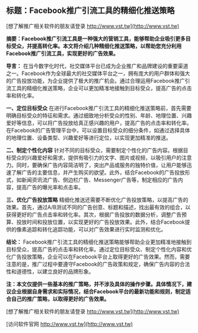 ## **标题：Facebook推广引流工具的精细化推送策略**

[想了解推广相关软件的朋友请登录 http://www.vst.tw](http://www.vst.tw)

**摘要：Facebook推广引流工具是一种强大的营销工具，能够帮助企业吸引更多目标受众，并提高转化率。本文将介绍几种精细化推送策略，以帮助您充分利用Facebook推广引流工具，实现更好的广告效果。**

**导言：**
在当今数字化时代，社交媒体平台已成为企业推广和品牌建设的重要渠道之一。Facebook作为全球最大的社交媒体平台之一，拥有庞大的用户群体和强大的广告投放功能，为企业提供了极大的推广机会。通过合理运用Facebook推广引流工具的精细化推送策略，企业可以更加精准地接触到目标受众，提高广告的点击率和转化率。

**一、定位目标受众**
在进行Facebook推广引流工具的精细化推送策略前，首先需要明确目标受众的特征和需求。通过细致地分析受众的性别、年龄、地理位置、兴趣爱好等信息，可以将广告投放给真正感兴趣的用户，提高广告的点击率和转化率。在Facebook的广告管理平台中，可以设置目标受众的细分条件，如通过选择具体的地理位置、设备类型、兴趣爱好等进行定位，以实现更加精准的推送。

**二、制定个性化内容**
针对不同的目标受众，需要制定个性化的广告内容。根据目标受众的兴趣爱好和需求，提供有吸引力的文字、图片或视频，以吸引用户的注意力。同时，要确保广告内容简洁明了，突出产品或服务的独特价值，让用户能够迅速了解广告的主要信息，并产生购买的欲望。此外，结合Facebook的广告投放形式，如新闻资讯流广告、侧边栏广告、Messenger广告等，制定相应的广告内容，提高广告的曝光率和点击率。

**三、优化广告投放策略**
精细化推送还需要不断优化广告投放策略，以提高广告的效果。首先，通过A/B测试不同的广告创意、标题和描述，找出最有效的组合，以获得更好的广告点击率和转化率。其次，根据广告投放的数据分析，调整广告预算、投放时间和投放位置，以实现更好的广告投放效果。此外，结合Facebook提供的像素追踪和转化追踪功能，可以对广告效果进行实时监测和优化。

**结论：**
Facebook推广引流工具的精细化推送策略能够帮助企业更加精准地接触到目标受众，提高广告的点击率和转化率。通过定位目标受众、制定个性化内容和优化广告投放策略，企业可以在Facebook平台上取得更好的广告效果。然而，需要注意的是，推广过程中要遵守Facebook的广告政策和规定，确保广告内容的合法性和道德性，以建立良好的品牌形象。

**注：本文仅提供一些基本的推广策略，并不涉及具体的操作步骤。具体情况下，建议企业根据自身需求和实际情况，结合Facebook平台的最新功能和规则，制定适合自己的推广策略，以取得更好的广告效果。**

[想了解推广相关软件的朋友请登录 http://www.vst.tw](http://www.vst.tw)


[访问软件官网 http://www.vst.tw](http://www.vst.tw)
